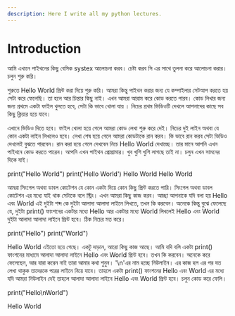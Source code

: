 ```yaml
---
description: Here I write all my python lectures.
---
```


# Introduction

আমি এখানে পাইথনের কিছু বেসিক systex আলোচনা করব। চেষ্টা করব সি এর সাথে তুলনা করে আলোচনা করার। চলুন শুরু করি।

শুরুতে Hello World প্রিন্ট করা দিয়ে শুরু করি। আমরা কিন্তু পাইথন করার জন্য যে কম্পাইলার সেটআপ করতে হয় সেটা করে ফেলেছি। তা হলে আর চিন্তার কিছু নাই। এখন আমরা আরাম করে কোড করতে পারব। কোড লিখার জন্য জন্য প্রথমে একটা ফাইল খুলতে হবে, সেটা কি ভাবে খোলা যায় । নিচের প্রথম ভিডিওটি দেখলে আপনাদের কাছে সব কিছু ক্লিয়ার হয়ে যাবে।

এখানে ভিডিও দিতে হবে।
ফাইল খোলা হয়ে গেলে আমরা কোড লেখা শুরু করে দেই। নিচের দুই লাইন অথবা যে কোন একটা লাইন লিখলেও হবে। লেখা শেষ হয়ে গেলে আমরা কোডটাকে রান করব। কি ভাবে রান করব সেটা ভিডিও দেখলেই বুঝতে পারবেন। রান করা হয়ে গেলে দেখবেন নিচে Hello World দেখাচ্ছে। তার মানে আপনি এখন পাইথনে কোড করতে পারেন। আপনি এখন পাইথন প্রোগ্রামার। খুব খুশি খুশি লাগছে তাই না। চলুন এখন সামনের দিকে যাই।

print("Hello World")
print('Hello World')
Hello World
Hello World

আমরা সিংগেল অথবা ডাবল কোটেশন যে কোন একটা দিয়ে কোন কিছু প্রিন্ট করতে পারি। সিংগেল অথবা ডাবল কোটেশন এর মধ্যে যাই থাক সেটাকে বলে স্ট্রিং। এখন আমরা কিছু কাজ করব। আচ্ছা আপনাকে যদি বলা হয় Hello এবং World এই দুইটা শব্দ কে দুইটা আলাদা আলাদা লাইনে লিখতে, তখন কি করবেন। অনেকে কিন্তু বুঝে ফেলেছে যে, দুইটা print() ফাংশনের একটার মধ্যে Hello আর একটার মধ্যে World লিখলেই Hello এবং World দুইটা আলাদা আলাদা লাইনে প্রিন্ট হবে। ঠিক নিচের মত করে।

print("Hello")
print("World")

Hello
World
এইতো হয়ে গেছে। একটু দাড়ান, আরো কিছু কাজ আছে। আমি যদি বলি একটা print() ফাংশনের মাধ্যমে আলাদা আলাদা লাইনে Hello এবং World প্রিন্ট হবে। তখন কি করবেন। অনেকে করে ফেলেছেন, আর যারা করেন নাই তারা আমার কথা শুনুন। '\n'এর নাম হচ্ছে নিউলাইন। এর কাজ হল এর পর যত লেখা থাকুক তাদেরকে পরের লাইনে নিয়ে যাবে। তাহলে একটা print() ফাংশনের Hello এবং World এর মধ্যে যদি আমরা নিউলাইন দেই তাহলে আলাদা আলাদা লাইনে Hello এবং World প্রিন্ট হবে। চলুন কোড করে ফেলি।

print("Hello\nWorld")

Hello
World


